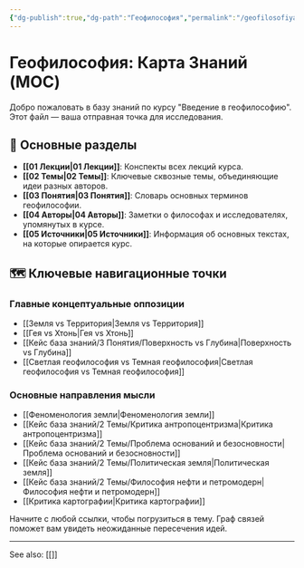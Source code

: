 ```yaml
---
{"dg-publish":true,"dg-path":"Геофилософия","permalink":"/geofilosofiya/"}
---
```



# Геофилософия: Карта Знаний (MOC)

Добро пожаловать в базу знаний по курсу "Введение в геофилософию". Этот файл — ваша отправная точка для исследования.

## 🧭 Основные разделы

- **[[01 Лекции\|01 Лекции]]**: Конспекты всех лекций курса.
- **[[02 Темы\|02 Темы]]**: Ключевые сквозные темы, объединяющие идеи разных авторов.
- **[[03 Понятия\|03 Понятия]]**: Словарь основных терминов геофилософии.
- **[[04 Авторы\|04 Авторы]]**: Заметки о философах и исследователях, упомянутых в курсе.
- **[[05 Источники\|05 Источники]]**: Информация об основных текстах, на которые опирается курс.

## 🗺️ Ключевые навигационные точки

### Главные концептуальные оппозиции
- [[Земля vs Территория\|Земля vs Территория]]
- [[Гея vs Хтонь\|Гея vs Хтонь]]
- [[Кейс база знаний/3 Понятия/Поверхность vs Глубина\|Поверхность vs Глубина]]
- [[Светлая геофилософия vs Темная геофилософия\|Светлая геофилософия vs Темная геофилософия]]

### Основные направления мысли
- [[Феноменология земли\|Феноменология земли]]
- [[Кейс база знаний/2 Темы/Критика антропоцентризма\|Критика антропоцентризма]]
- [[Кейс база знаний/2 Темы/Проблема оснований и безосновности\|Проблема оснований и безосновности]]
- [[Кейс база знаний/2 Темы/Политическая земля\|Политическая земля]]
- [[Кейс база знаний/2 Темы/Философия нефти и петромодерн\|Философия нефти и петромодерн]]
- [[Критика картографии\|Критика картографии]]

Начните с любой ссылки, чтобы погрузиться в тему. Граф связей поможет вам увидеть неожиданные пересечения идей.





---
See also:
[[]]
